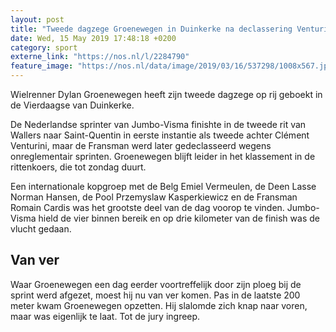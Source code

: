 ```yaml
---
layout: post
title: "Tweede dagzege Groenewegen in Duinkerke na declassering Venturini"
date: Wed, 15 May 2019 17:48:18 +0200
category: sport
externe_link: "https://nos.nl/l/2284790"
feature_image: "https://nos.nl/data/image/2019/03/16/537298/1008x567.jpg"
---
```


<p>Wielrenner Dylan Groenewegen heeft zijn tweede dagzege op rij geboekt in de Vierdaagse van Duinkerke.</p>
<p>De Nederlandse sprinter van Jumbo-Visma finishte in de tweede rit van Wallers naar Saint-Quentin in eerste instantie als tweede achter Clément Venturini, maar de Fransman werd later gedeclasseerd wegens onreglementair sprinten. Groenewegen blijft leider in het klassement in de rittenkoers, die tot zondag duurt.</p>
<p>Een internationale kopgroep met de Belg Emiel Vermeulen, de Deen Lasse Norman Hansen, de Pool Przemyslaw Kasperkiewicz en de Fransman Romain Cardis was het grootste deel van de dag voorop te vinden. Jumbo-Visma hield de vier binnen bereik en op drie kilometer van de finish was de vlucht gedaan.</p>
<h2>Van ver</h2>
<p>Waar Groenewegen een dag eerder voortreffelijk door zijn ploeg bij de sprint werd afgezet, moest hij nu van ver komen. Pas in de laatste 200 meter kwam Groenewegen opzetten. Hij slalomde zich knap naar voren, maar was eigenlijk te laat. Tot de jury ingreep.</p>
